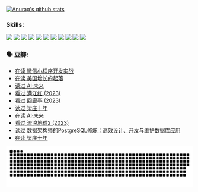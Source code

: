 
[![Anurag's github stats](https://github-readme-stats.vercel.app/api?username=w940853815)](https://github.com/anuraghazra/github-readme-stats)

### Skills:

<code><img height="32" src="https://cdn.jsdelivr.net/npm/simple-icons@v5/icons/python.svg"></code>
<code><img height="32" src="https://cdn.jsdelivr.net/npm/simple-icons@v5/icons/javascript.svg"></code>
<code><img height="32" src="https://cdn.jsdelivr.net/npm/simple-icons@v5/icons/django.svg"></code>
<code><img height="32" src="https://cdn.jsdelivr.net/npm/simple-icons@v5/icons/flask.svg"></code>
<code><img height="32" src="https://cdn.jsdelivr.net/npm/simple-icons@v5/icons/vuetify.svg"></code>
<code><img height="32" src="https://cdn.jsdelivr.net/npm/simple-icons@v5/icons/git.svg"></code>
<code><img height="32" src="https://cdn.jsdelivr.net/npm/simple-icons@v5/icons/docker.svg"></code>
<code><img height="32" src="https://cdn.jsdelivr.net/npm/simple-icons@v5/icons/postgresql.svg"></code>
<code><img height="32" src="https://cdn.jsdelivr.net/npm/simple-icons@v5/icons/elasticsearch.svg"></code>
<code><img height="32" src="https://cdn.jsdelivr.net/npm/simple-icons@v5/icons/macos.svg"></code>
<code><img height="32" src="https://cdn.jsdelivr.net/npm/simple-icons@v5/icons/linux.svg"></code>

### 🗣 豆瓣:

<!-- DOUBAN-ACTIVITIES:START -->
- [在读 微信小程序开发实战](https://www.douban.com/people/136069238/status/4230177692/?_i=83915303)
- [在读 美国增长的起落](https://www.douban.com/people/136069238/status/4220055912/?_i=83915303)
- [读过 AI·未来](https://www.douban.com/people/136069238/status/4220054171/?_i=83915303)
- [看过 满江红‎ (2023)](https://www.douban.com/people/136069238/status/4219146433/?_i=83915303)
- [看过 回廊亭‎ (2023)](https://www.douban.com/people/136069238/status/4215992758/?_i=83915303)
- [读过 梁庄十年](https://www.douban.com/people/136069238/status/4206664969/?_i=83915303)
- [在读 AI·未来](https://www.douban.com/people/136069238/status/4206653520/?_i=83915303)
- [看过 流浪地球2‎ (2023)](https://www.douban.com/people/136069238/status/4199558549/?_i=83915303)
- [读过 数据架构师的PostgreSQL修炼：高效设计、开发与维护数据库应用](https://www.douban.com/people/136069238/status/4199451104/?_i=83915303)
- [在读 梁庄十年](https://www.douban.com/people/136069238/status/4198822794/?_i=83915303)
<!-- DOUBAN-ACTIVITIES:END -->


![Snake animation](https://raw.githubusercontent.com/w940853815/w940853815/output/github-contribution-grid-snake.svg)

<!--
**w940853815/w940853815** is a ✨ _special_ ✨ repository because its `README.md` (this file) appears on your GitHub profile.

Here are some ideas to get you started:

- 🔭 I’m currently working on ...
- 🌱 I’m currently learning ...
- 👯 I’m looking to collaborate on ...
- 🤔 I’m looking for help with ...
- 💬 Ask me about ...
- 📫 How to reach me: ...
- 😄 Pronouns: ...
- ⚡ Fun fact: ...
-->
